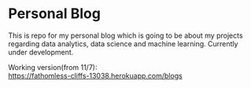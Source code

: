 # Personal Blog
This is repo for my personal blog which is going to be about my projects regarding data analytics, data science and machine learning. Currently under development.

Working version(from 11/7):  
https://fathomless-cliffs-13038.herokuapp.com/blogs
